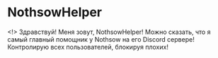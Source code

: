 # NothsowHelper
&lt;!> Здравствуй! Меня зовут, NothsowHelper! Можно сказать, что я самый главный помощник у Nothsow на его Discord сервере! Контролирую всех пользователей, блокируя плохих!
